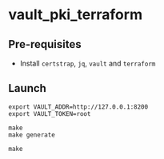 # vault_pki_terraform

## Pre-requisites

* Install `certstrap`, `jq`, `vault` and `terraform`

## Launch

```
export VAULT_ADDR=http://127.0.0.1:8200
export VAULT_TOKEN=root

make
make generate

make 
```
